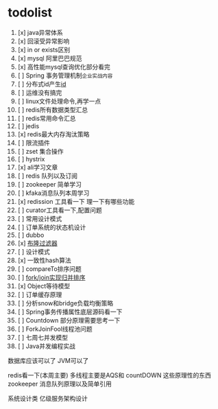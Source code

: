 # todolist

1. [x] java异常体系
2. [x] 回滚受异常影响
3. [x] in or exists区别
4. [x] mysql 阿里巴巴规范
5. [x] 高性能mysql查询优化部分看完
6. [ ] Spring 事务管理机制`企业实战内容`
7. [ ] 分布式id产生[id](https://zhuanlan.zhihu.com/p/107939861)
8. [ ] 运维没有搞完
9. [ ] linux文件处理命令,再学一点
10. [ ] redis所有数据类型汇总
11. [ ] redis常用命令汇总
12. [ ] jedis
13. [x] redis最大内存淘汰策略
14. [ ] 限流插件
15. [ ] zset 集合操作
16. [ ] hystrix
17. [x] ali学习文章
18. [ ] redis 队列以及订阅
19. [ ] zookeeper 简单学习
20. [ ] kfaka消息队列本周学习
21. [x] redission 工具看一下 理一下有哪些功能
22. [ ] curator工具看一下,配置问题
23. [ ] 常用设计模式
24. [ ] 订单系统的状态机设计
25. [ ] dubbo 
26. [x] [布隆过滤器](https://www.jianshu.com/p/e4773b69319d)
27. [ ] 设计模式
28. [x] 一致性hash算法
29. [ ] compareTo排序问题
30. [ ] [fork/join实现归并排序](https://blog.csdn.net/qq_17305249/article/details/77853374)
31. [x] Object等待模型
32. [ ] 订单缓存原理
33. [ ] 分析snow和bridge负载均衡策略
34. [ ] Spring事务传播属性底层源码看一下
35. [ ] Countdown 部分原理需要思考一下
36. [ ] ForkJoinFool线程池问题
37. [ ] 七周七并发模型
38. [ ] Java并发编程实战

数据库应该可以了
JVM可以了

redis看一下(本周主要)
多线程主要是AQS和 countDOWN 这些原理性的东西
zookeeper
消息队列原理以及简单引用

系统设计类
亿级服务架构设计

